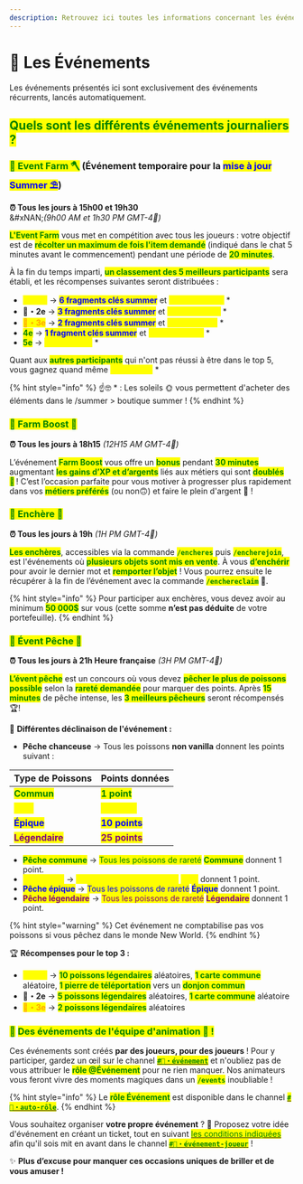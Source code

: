 ```yaml
---
description: Retrouvez ici toutes les informations concernant les événements
---
```


# 🎪 Les Événements

Les événements présentés ici sont exclusivement des événements récurrents, lancés automatiquement.

## <mark style="color:green;">Q</mark><mark style="color:green;">**uels sont les différents événements journaliers ?**</mark>

### <mark style="color:green;">💠 Event Farm 🪓</mark> (Événement temporaire pour la <mark style="color:blue;">mise à jour Summer ⛱️</mark>)

**⏰ Tous les jours à 15h00 et 19h30**\
&#xNAN;_(9h00 AM et 1h30 PM GMT-4🍁)_

<mark style="color:green;">**L'Event Farm**</mark> vous met en compétition avec tous les joueurs : votre objectif est de <mark style="color:green;">**récolter un maximum de fois l'item demandé**</mark> (indiqué dans le chat 5 minutes avant le commencement) pendant une période de <mark style="color:green;">**20 minutes**</mark>.

À la fin du temps imparti, <mark style="color:green;">**un classement des 5 meilleurs participants**</mark> sera établi, et les récompenses suivantes seront distribuées :

* <mark style="color:yellow;">**🥇・1er**</mark> → <mark style="color:blue;">**6 fragments clés summer**</mark> et <mark style="color:yellow;">**25 000 Soleils**</mark> \*
* **🥈・2e** → <mark style="color:blue;">**3 fragments clés summer**</mark> et <mark style="color:yellow;">**12 500 Soleils**</mark> \*
* <mark style="color:orange;">**🥉・3e**</mark> → <mark style="color:blue;">**2 fragments clés summer**</mark> et <mark style="color:yellow;">**5 000 Soleils**</mark> \*
* <mark style="color:green;">**4e**</mark> → <mark style="color:blue;">**1 fragment clés summer**</mark> et <mark style="color:yellow;">**2 5000 Soleils**</mark> \*
* <mark style="color:green;">**5e**</mark> → <mark style="color:yellow;">**1 250 Soleils**</mark> \*

Quant aux <mark style="color:green;">**autres participants**</mark> qui n'ont pas réussi à être dans le top 5, vous gagnez quand même <mark style="color:yellow;">**250 Soleils**</mark> \*

{% hint style="info" %}
☝🤓 \* : Les soleils 🌞 vous permettent d'acheter des éléments dans le /summer > boutique summer !
{% endhint %}

### <mark style="color:green;">💠 Farm Boost 💱</mark>

**⏰ Tous les jours à 18h15** _(12H15 AM GMT-4🍁)_

L’événement <mark style="color:green;">**Farm Boost**</mark> vous offre un <mark style="color:green;">**bonus**</mark> pendant <mark style="color:green;">**30 minutes**</mark> augmentant <mark style="color:green;">**les gains d’XP et d’argents**</mark> liés aux métiers qui sont <mark style="color:green;">**doublés 🤩**</mark> ! C’est l’occasion parfaite pour vous motiver à progresser plus rapidement dans vos <mark style="color:green;">**métiers préférés**</mark> (ou non🙃) et faire le plein d'argent 🤑 !

### <mark style="color:green;">💠 Enchère 💸</mark>

**⏰ Tous les jours à 19h** _(1H PM GMT-4🍁)_

<mark style="color:green;">**Les enchères**</mark>, accessibles via la commande <mark style="color:green;">**`/encheres`**</mark> puis <mark style="color:green;">**`/encherejoin`**</mark>, est l'événements où <mark style="color:green;">**plusieurs objets sont mis en vente**</mark>. À vous <mark style="color:green;">**d’enchérir**</mark> pour avoir le dernier mot et <mark style="color:green;">**remporter l’objet**</mark> ! Vous pourrez ensuite le récupérer à la fin de l’événement avec la commande <mark style="color:green;">**`/enchereclaim`**</mark> 🎁.

{% hint style="info" %}
Pour participer aux enchères, vous devez avoir au minimum <mark style="color:green;">**50 000$**</mark> sur vous (cette somme **n’est pas déduite** de votre portefeuille).
{% endhint %}

### <mark style="color:green;">💠 Évent Pêche 🎣</mark>

**⏰ Tous les jours à 21h Heure française** _(3H PM GMT-4🍁)_

<mark style="color:green;">**L’évent pêche**</mark> est un concours où vous devez <mark style="color:green;">**pêcher le plus de poissons possible**</mark> selon la <mark style="color:green;">**rareté demandée**</mark> pour marquer des points. Après <mark style="color:green;">**15 minutes**</mark> de pêche intense, les <mark style="color:green;">**3 meilleurs pêcheurs**</mark> seront récompensés 🏆!

🎯 **Différentes déclinaison de l'événement :**

* **Pêche chanceuse** → Tous les poissons **non vanilla** donnent les points suivant :

| Type de Poissons                                  | Points données                                   |
| ------------------------------------------------- | ------------------------------------------------ |
| <mark style="color:green;">**Commun**</mark>      | <mark style="color:green;">**1 point**</mark>    |
| <mark style="color:yellow;">**Rare**</mark>       | <mark style="color:yellow;">**3 points**</mark>  |
| <mark style="color:blue;">**Épique**</mark>       | <mark style="color:blue;">**10 points**</mark>   |
| <mark style="color:purple;">**Légendaire**</mark> | <mark style="color:purple;">**25 points**</mark> |

* <mark style="color:green;">**Pêche commune**</mark> → <mark style="color:green;">Tous les poissons de rareté</mark> <mark style="color:green;"></mark><mark style="color:green;">**Commune**</mark> donnent 1 point.
* <mark style="color:yellow;">**Pêche rare**</mark> → <mark style="color:yellow;">Tous les poissons de rareté</mark> <mark style="color:yellow;"></mark><mark style="color:yellow;">**Rare**</mark> donnent 1 point.
* <mark style="color:blue;">**Pêche épique**</mark> → <mark style="color:blue;">Tous les poissons de rareté</mark> <mark style="color:blue;"></mark><mark style="color:blue;">**Épique**</mark> donnent 1 point.
* <mark style="color:purple;">**Pêche légendaire**</mark> → <mark style="color:purple;">Tous les poissons de rareté</mark> <mark style="color:purple;"></mark><mark style="color:purple;">**Légendaire**</mark> donnent 1 point.

{% hint style="warning" %}
Cet événement ne comptabilise pas vos poissons si vous pêchez dans le monde New World.
{% endhint %}

🏆 **Récompenses pour le top 3 :**

* <mark style="color:yellow;">**🥇・1er**</mark> → <mark style="color:green;">**10 poissons légendaires**</mark> aléatoires, <mark style="color:green;">**1 carte commune**</mark> aléatoire, <mark style="color:green;">**1 pierre de téléportation**</mark> vers un <mark style="color:green;">**donjon commun**</mark>
* **🥈・2e** → <mark style="color:green;">**5 poissons légendaires**</mark> aléatoires, <mark style="color:green;">**1 carte commune**</mark> aléatoire
* <mark style="color:orange;">**🥉・3e**</mark> → <mark style="color:green;">**2 poissons légendaires**</mark> aléatoires

### <mark style="color:green;">💠</mark> <mark style="color:green;"></mark><mark style="color:green;">**Des événements de l'équipe d'animation 🎉 !**</mark>

Ces événements sont créés **par des joueurs, pour des joueurs** ! Pour y participer, gardez un œil sur le channel [<mark style="color:green;">**`#🦄・événement`**</mark>](https://discord.com/channels/699670538737418343/1130976264199622829) et n'oubliez pas de vous attribuer le <mark style="color:green;">**rôle @Événement**</mark> pour ne rien manquer. Nos animateurs vous feront vivre des moments magiques dans un <mark style="color:green;">**`/events`**</mark> inoubliable !

{% hint style="info" %}
Le <mark style="color:green;">**rôle Événement**</mark> est disponible dans le channel [<mark style="color:green;">**`#📌・auto-rôle`**</mark>](https://discord.com/channels/699670538737418343/1063145057919701144).
{% endhint %}

Vous souhaitez organiser **votre propre événement** ? 🤔 Proposez votre idée d'événement en créant un ticket, tout en suivant [<mark style="color:green;">les conditions indiquées</mark>](https://discord.com/channels/699670538737418343/1100899408641536000/1105953174864543865) afin qu'il sois mit en avant dans le channel [<mark style="color:green;">**`#🦄・événement-joueur`**</mark>](https://discord.com/channels/699670538737418343/1100899408641536000) !

✨ **Plus d’excuse pour manquer ces occasions uniques de briller et de vous amuser !**
